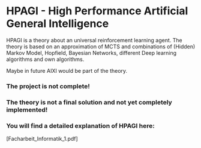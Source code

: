 # HPAGI - High Performance Artificial General Intelligence
HPAGI is a theory about an universal reinforcement learning agent.
The theory is based on an approximation of MCTS and combinations of (Hidden) Markov Model, Hopfield,
Bayesian Networks, different Deep learning algorithms and own algorithms.

Maybe in future AIXI would be part of the theory. 

### The project is not complete! 
### The theory is not a final solution and not yet completely implemented!

### You will find a detailed explanation of HPAGI here: 
[Facharbeit_Informatik_1.pdf]
